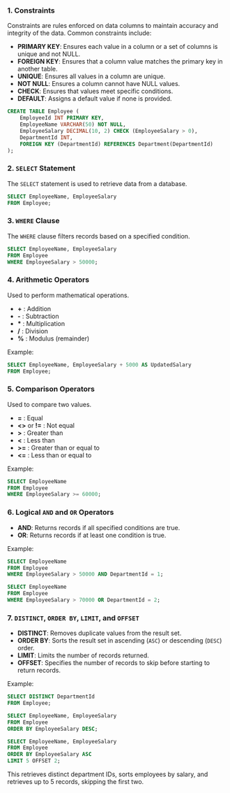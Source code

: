 ### 1. Constraints
Constraints are rules enforced on data columns to maintain accuracy and integrity of the data. Common constraints include:

- **PRIMARY KEY**: Ensures each value in a column or a set of columns is unique and not NULL.
- **FOREIGN KEY**: Ensures that a column value matches the primary key in another table.
- **UNIQUE**: Ensures all values in a column are unique.
- **NOT NULL**: Ensures a column cannot have NULL values.
- **CHECK**: Ensures that values meet specific conditions.
- **DEFAULT**: Assigns a default value if none is provided.

```sql
CREATE TABLE Employee (
    EmployeeId INT PRIMARY KEY,
    EmployeeName VARCHAR(50) NOT NULL,
    EmployeeSalary DECIMAL(10, 2) CHECK (EmployeeSalary > 0),
    DepartmentId INT,
    FOREIGN KEY (DepartmentId) REFERENCES Department(DepartmentId)
);
```

### 2. `SELECT` Statement
The `SELECT` statement is used to retrieve data from a database.

```sql
SELECT EmployeeName, EmployeeSalary 
FROM Employee;
```

### 3. `WHERE` Clause
The `WHERE` clause filters records based on a specified condition.

```sql
SELECT EmployeeName, EmployeeSalary 
FROM Employee 
WHERE EmployeeSalary > 50000;
```

### 4. Arithmetic Operators
Used to perform mathematical operations.

- **+** : Addition
- **-** : Subtraction
- **\*** : Multiplication
- **/** : Division
- **%** : Modulus (remainder)

Example:

```sql
SELECT EmployeeName, EmployeeSalary + 5000 AS UpdatedSalary 
FROM Employee;
```

### 5. Comparison Operators
Used to compare two values.

- **=** : Equal
- **<>** or **!=** : Not equal
- **>** : Greater than
- **<** : Less than
- **>=** : Greater than or equal to
- **<=** : Less than or equal to

Example:

```sql
SELECT EmployeeName 
FROM Employee 
WHERE EmployeeSalary >= 60000;
```

### 6. Logical `AND` and `OR` Operators
- **AND**: Returns records if all specified conditions are true.
- **OR**: Returns records if at least one condition is true.

Example:

```sql
SELECT EmployeeName 
FROM Employee 
WHERE EmployeeSalary > 50000 AND DepartmentId = 1;
```

```sql
SELECT EmployeeName 
FROM Employee 
WHERE EmployeeSalary > 70000 OR DepartmentId = 2;
```

### 7. `DISTINCT`, `ORDER BY`, `LIMIT`, and `OFFSET`
- **DISTINCT**: Removes duplicate values from the result set.
- **ORDER BY**: Sorts the result set in ascending (`ASC`) or descending (`DESC`) order.
- **LIMIT**: Limits the number of records returned.
- **OFFSET**: Specifies the number of records to skip before starting to return records.

Example:

```sql
SELECT DISTINCT DepartmentId 
FROM Employee;

SELECT EmployeeName, EmployeeSalary 
FROM Employee 
ORDER BY EmployeeSalary DESC;

SELECT EmployeeName, EmployeeSalary 
FROM Employee 
ORDER BY EmployeeSalary ASC 
LIMIT 5 OFFSET 2;
```

This retrieves distinct department IDs, sorts employees by salary, and retrieves up to 5 records, skipping the first two.